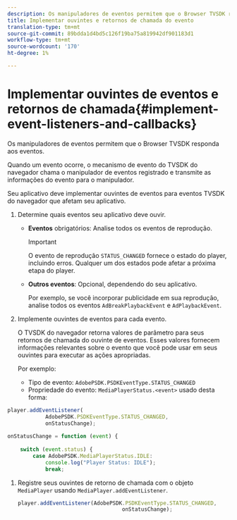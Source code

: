 ```yaml
---
description: Os manipuladores de eventos permitem que o Browser TVSDK responda aos eventos.
title: Implementar ouvintes e retornos de chamada do evento
translation-type: tm+mt
source-git-commit: 89bdda1d4bd5c126f19ba75a819942df901183d1
workflow-type: tm+mt
source-wordcount: '170'
ht-degree: 1%

---
```



# Implementar ouvintes de eventos e retornos de chamada{#implement-event-listeners-and-callbacks}

Os manipuladores de eventos permitem que o Browser TVSDK responda aos eventos.

Quando um evento ocorre, o mecanismo de evento do TVSDK do navegador chama o manipulador de eventos registrado e transmite as informações do evento para o manipulador.

Seu aplicativo deve implementar ouvintes de eventos para eventos TVSDK do navegador que afetam seu aplicativo.

1. Determine quais eventos seu aplicativo deve ouvir.

   * **Eventos** obrigatórios: Analise todos os eventos de reprodução.

      >[!IMPORTANT]
      >
      >O evento de reprodução `STATUS_CHANGED` fornece o estado do player, incluindo erros. Qualquer um dos estados pode afetar a próxima etapa do player.

   * **Outros eventos**: Opcional, dependendo do seu aplicativo.

      Por exemplo, se você incorporar publicidade em sua reprodução, analise todos os eventos `AdBreakPlaybackEvent` e `AdPlaybackEvent`.

1. Implemente ouvintes de eventos para cada evento.

   O TVSDK do navegador retorna valores de parâmetro para seus retornos de chamada do ouvinte de eventos. Esses valores fornecem informações relevantes sobre o evento que você pode usar em seus ouvintes para executar as ações apropriadas.

   Por exemplo:

   * Tipo de evento: `AdobePSDK.PSDKEventType.STATUS_CHANGED`
   * Propriedade do evento: `MediaPlayerStatus.<event>` usado desta forma:

```js
player.addEventListener( 
            AdobePSDK.PSDKEventType.STATUS_CHANGED,  
            onStatusChange); 
 
onStatusChange = function (event) { 
 
    switch (event.status) { 
        case AdobePSDK.MediaPlayerStatus.IDLE: 
            console.log("Player Status: IDLE"); 
            break;
```

1. Registre seus ouvintes de retorno de chamada com o objeto `MediaPlayer` usando `MediaPlayer.addEventListener`.

   ```js
   player.addEventListener(AdobePSDK.PSDKEventType.STATUS_CHANGED,  
                                    onStatusChange);
   ```
